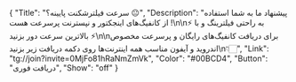 {
"Title": "سرعت فیلترشکنت پایینه؟ 😐",
"Description": "پیشنهاد ما به شما استفاده از کانفیگ‌های اینجکتور و نپسترنت پرسرعت هست !\n\n⚡️ به راحتی فیلترینگ و با بالاترین سرعت دور بزنید ⚡️\n\nبرای دریافت کانفیگ‌های رایگان و پرسرعت مخصوص اندروید و آیفون مناسب همه اینترنت‌ها روی دکمه دریافت زیر بزنید\n👇🏻",
"Link": "tg://join?invite=0MjFo81hRaNmZmVk",
"Color": "#00BCD4",
"Button": "دریافت فوری",
"Show": "off"
}
